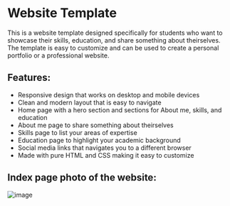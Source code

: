 # Website Template
This is a website template designed specifically for students who want to showcase their skills, education, and share something about theirselves. The template is easy to customize and can be used to create a personal portfolio or a professional website.

## Features:
- Responsive design that works on desktop and mobile devices
- Clean and modern layout that is easy to navigate
- Home page with a hero section and sections for About me, skills, and education
- About me page to share something about theirselves
- Skills page to list your areas of expertise
- Education page to highlight your academic background
- Social media links that navigates you to a different browser
- Made with pure HTML and CSS making it easy to customize

## Index page photo of the website:
![image](https://user-images.githubusercontent.com/114202252/222900663-0cc3ede8-fa8b-40ec-ba37-a2b6626950a5.png)
